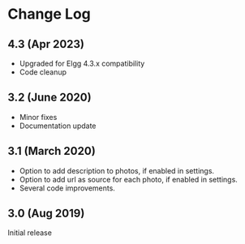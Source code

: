 # Change Log

## 4.3 (Apr 2023)

- Upgraded for Elgg 4.3.x compatibility
- Code cleanup

## 3.2 (June 2020)

- Minor fixes
- Documentation update

## 3.1 (March 2020)

- Option to add description to photos, if enabled in settings.
- Option to add url as source for each photo, if enabled in settings.
- Several code improvements.

## 3.0 (Aug 2019)

Initial release
